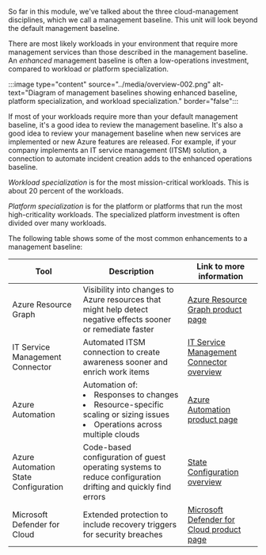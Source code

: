 So far in this module, we've talked about the three cloud-management disciplines, which we call a management baseline. This unit will look beyond the default management baseline. 

There are most likely workloads in your environment that require more management services than those described in the management baseline. An *enhanced* management baseline is often a low-operations investment, compared to workload or platform specialization.

:::image type="content" source="../media/overview-002.png" alt-text="Diagram of management baselines showing enhanced baseline, platform specialization, and workload specialization." border="false":::

If most of your workloads require more than your default management baseline, it's a good idea to review the management baseline. It's also a good idea to review your management baseline when new services are implemented or new Azure features are released. For example, if your company implements an IT service management (ITSM) solution, a connection to automate incident creation adds to the enhanced operations baseline.

*Workload specialization* is for the most mission-critical workloads. This is about 20 percent of the workloads.

*Platform specialization* is for the platform or platforms that run the most high-criticality workloads. The specialized platform investment is often divided over many workloads.

The following table shows some of the most common enhancements to a management baseline:

| Tool | Description | Link to more information |
| -----|-------------|--------------------------|
| Azure Resource Graph | Visibility into changes to Azure resources that might help detect negative effects sooner or remediate faster | [Azure Resource Graph product page](https://azure.microsoft.com/features/resource-graph/) |
| IT Service Management Connector | Automated ITSM connection to create awareness sooner and enrich work items |  [IT Service Management Connector overview](/azure/azure-monitor/alerts/itsmc-overview) |
| Azure Automation | Automation of: <li> Responses to changes</li><li>Resource-specific scaling or sizing issues</li><li> Operations across multiple clouds</li> |  [Azure Automation product page](https://azure.microsoft.com/services/automation/) |
| Azure Automation State Configuration 	| Code-based configuration of guest operating systems to reduce configuration drifting and quickly find errors | [State Configuration overview](/azure/automation/automation-dsc-overview) |
| Microsoft Defender for Cloud	| Extended protection to include recovery triggers for security breaches | [Microsoft Defender for Cloud product page](https://azure.microsoft.com/services/security-center/) |
